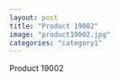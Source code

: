```yaml
---
layout: post
title: "Product 19002"
image: "product19002.jpg"
categories: "category1"
---
```

Product 19002
